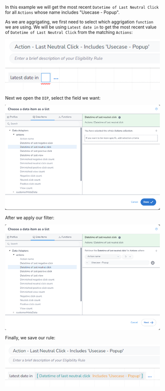 In this example we will get the most recent `Datetime of Last Neutral Click` for all `Actions` whose name includes "Usecase - Popup".

As we are aggrigating, we first need to select which aggrigation `function` we are using. We will be using `Latest date in` to get the most recent value of `Datetime of Last Neutral Click` from the matching `Actions`:

![alt text](image_1.png)

Next we open the `DIP`, select the field we want:

![alt text](image_2.png)

After we apply our filter:

![alt text](image_3.png)

Finally, we save our rule:

![alt text](image_4.png)